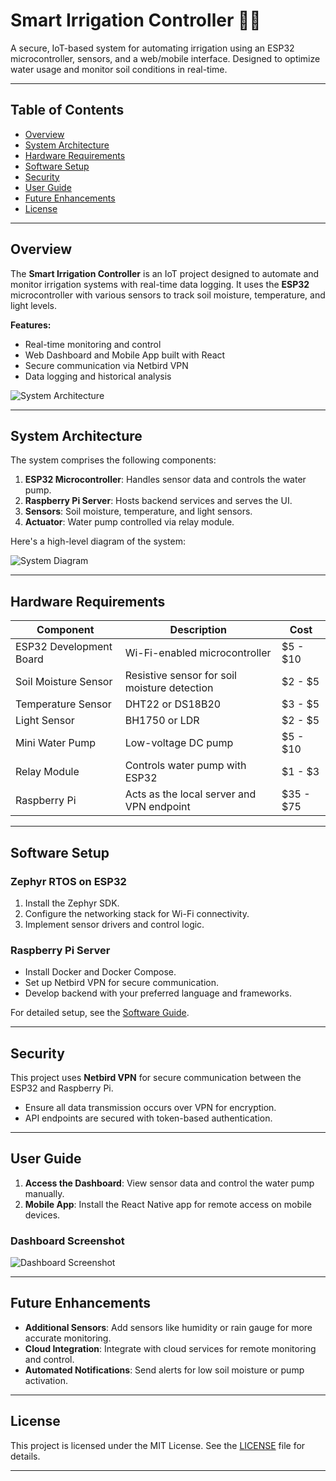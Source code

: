 # Smart Irrigation Controller 🌱💧
A secure, IoT-based system for automating irrigation using an ESP32 microcontroller, sensors, and a web/mobile interface. Designed to optimize water usage and monitor soil conditions in real-time.

---

## Table of Contents
- [Overview](#overview)
- [System Architecture](#system-architecture)
- [Hardware Requirements](#hardware-requirements)
- [Software Setup](#software-setup)
- [Security](#security)
- [User Guide](#user-guide)
- [Future Enhancements](#future-enhancements)
- [License](#license)

---

## Overview
The **Smart Irrigation Controller** is an IoT project designed to automate and monitor irrigation systems with real-time data logging. It uses the **ESP32** microcontroller with various sensors to track soil moisture, temperature, and light levels. 

**Features:**
- Real-time monitoring and control
- Web Dashboard and Mobile App built with React
- Secure communication via Netbird VPN
- Data logging and historical analysis

![System Architecture](link-to-image) <!-- Replace with actual image link -->

---

## System Architecture
The system comprises the following components:
1. **ESP32 Microcontroller**: Handles sensor data and controls the water pump.
2. **Raspberry Pi Server**: Hosts backend services and serves the UI.
3. **Sensors**: Soil moisture, temperature, and light sensors.
4. **Actuator**: Water pump controlled via relay module.

Here's a high-level diagram of the system:

![System Diagram](link-to-image) <!-- Replace with actual image link -->

---

## Hardware Requirements
| Component               | Description                                      | Cost        |
|-------------------------|--------------------------------------------------|-------------|
| ESP32 Development Board | Wi-Fi-enabled microcontroller                    | $5 - $10    |
| Soil Moisture Sensor    | Resistive sensor for soil moisture detection     | $2 - $5     |
| Temperature Sensor      | DHT22 or DS18B20                                 | $3 - $5     |
| Light Sensor            | BH1750 or LDR                                    | $2 - $5     |
| Mini Water Pump         | Low-voltage DC pump                              | $5 - $10    |
| Relay Module            | Controls water pump with ESP32                   | $1 - $3     |
| Raspberry Pi            | Acts as the local server and VPN endpoint        | $35 - $75   |

---

## Software Setup
### Zephyr RTOS on ESP32
1. Install the Zephyr SDK.
2. Configure the networking stack for Wi-Fi connectivity.
3. Implement sensor drivers and control logic.

### Raspberry Pi Server
- Install Docker and Docker Compose.
- Set up Netbird VPN for secure communication.
- Develop backend with your preferred language and frameworks.

For detailed setup, see the [Software Guide](link-to-software-guide).

---

## Security
This project uses **Netbird VPN** for secure communication between the ESP32 and Raspberry Pi. 
- Ensure all data transmission occurs over VPN for encryption.
- API endpoints are secured with token-based authentication.

---

## User Guide
1. **Access the Dashboard**: View sensor data and control the water pump manually.
2. **Mobile App**: Install the React Native app for remote access on mobile devices.

### Dashboard Screenshot
![Dashboard Screenshot](link-to-image) <!-- Replace with actual image link -->

---

## Future Enhancements
- **Additional Sensors**: Add sensors like humidity or rain gauge for more accurate monitoring.
- **Cloud Integration**: Integrate with cloud services for remote monitoring and control.
- **Automated Notifications**: Send alerts for low soil moisture or pump activation.

---

## License
This project is licensed under the MIT License. See the [LICENSE](link-to-license) file for details.

---

